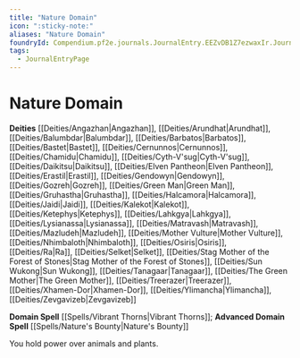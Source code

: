 ```yaml
---
title: "Nature Domain"
icon: ":sticky-note:"
aliases: "Nature Domain"
foundryId: Compendium.pf2e.journals.JournalEntry.EEZvDB1Z7ezwaxIr.JournalEntryPage.wBhgIgt47v9uspp3
tags:
  - JournalEntryPage
---
```


# Nature Domain
**Deities** [[Deities/Angazhan|Angazhan]], [[Deities/Arundhat|Arundhat]], [[Deities/Balumbdar|Balumbdar]], [[Deities/Barbatos|Barbatos]], [[Deities/Bastet|Bastet]], [[Deities/Cernunnos|Cernunnos]], [[Deities/Chamidu|Chamidu]], [[Deities/Cyth-V'sug|Cyth-V'sug]], [[Deities/Daikitsu|Daikitsu]], [[Deities/Elven Pantheon|Elven Pantheon]], [[Deities/Erastil|Erastil]], [[Deities/Gendowyn|Gendowyn]], [[Deities/Gozreh|Gozreh]], [[Deities/Green Man|Green Man]], [[Deities/Gruhastha|Gruhastha]], [[Deities/Halcamora|Halcamora]], [[Deities/Jaidi|Jaidi]], [[Deities/Kalekot|Kalekot]], [[Deities/Ketephys|Ketephys]], [[Deities/Lahkgya|Lahkgya]], [[Deities/Lysianassa|Lysianassa]], [[Deities/Matravash|Matravash]], [[Deities/Mazludeh|Mazludeh]], [[Deities/Mother Vulture|Mother Vulture]], [[Deities/Nhimbaloth|Nhimbaloth]], [[Deities/Osiris|Osiris]], [[Deities/Ra|Ra]], [[Deities/Selket|Selket]], [[Deities/Stag Mother of the Forest of Stones|Stag Mother of the Forest of Stones]], [[Deities/Sun Wukong|Sun Wukong]], [[Deities/Tanagaar|Tanagaar]], [[Deities/The Green Mother|The Green Mother]], [[Deities/Treerazer|Treerazer]], [[Deities/Xhamen-Dor|Xhamen-Dor]], [[Deities/Ylimancha|Ylimancha]], [[Deities/Zevgavizeb|Zevgavizeb]]

**Domain Spell** [[Spells/Vibrant Thorns|Vibrant Thorns]]; **Advanced Domain Spell** [[Spells/Nature's Bounty|Nature's Bounty]]

You hold power over animals and plants.